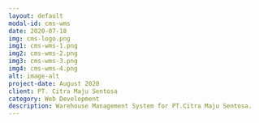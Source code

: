 ```yaml
---
layout: default
modal-id: cms-wms
date: 2020-07-18
img: cms-logo.png
img1: cms-wms-1.png
img2: cms-wms-2.png
img3: cms-wms-3.png
img4: cms-wms-4.png
alt: image-alt
project-date: August 2020
client: PT. Citra Maju Sentosa
category: Web Development
description: Warehouse Management System for PT.Citra Maju Sentosa.
---
```

